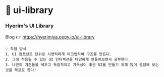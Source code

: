 # 📁 ui-library
### Hyerim's UI Library
Blog 👉 https://hyerimiya.oopy.io/ui-library

```
💡 작업 방식
1. UI 컴포넌트 단위로 시맨틱하게 마크업하여 구조를 만든다.     
2. 그에 적용될 수 있는 UI 인터렉션을 다양하게 만들어보면서 공부한다.
3. 나만의 기준들을 세우고 독립적이고 가독성이 좋은 UI를 만들기 위해 많이 경험해 보는 것을 목표로 한다!
```
